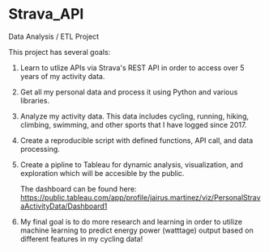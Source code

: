 # Strava_API

Data Analysis / ETL Project


This project has several goals:

1. Learn to utlize APIs via Strava's REST API in order to access over 5 years of my activity data. 

2. Get all my personal data and process it using Python and various libraries. 

3. Analyze my activity data. This data includes cycling, running, hiking, climbing, swimming, and other sports that I have logged since 2017. 

4. Create a reproducible script with defined functions, API call, and data processing.

5. Create a pipline to Tableau for dynamic analysis, visualization, and exploration which will be accesible by the public. 


    The dashboard can be found here:
        https://public.tableau.com/app/profile/jairus.martinez/viz/PersonalStravaActivityData/Dashboard1

6. My final goal is to do more research and learning in order to utilize machine learning to predict energy power (watttage) output based on different features in my cycling data!
